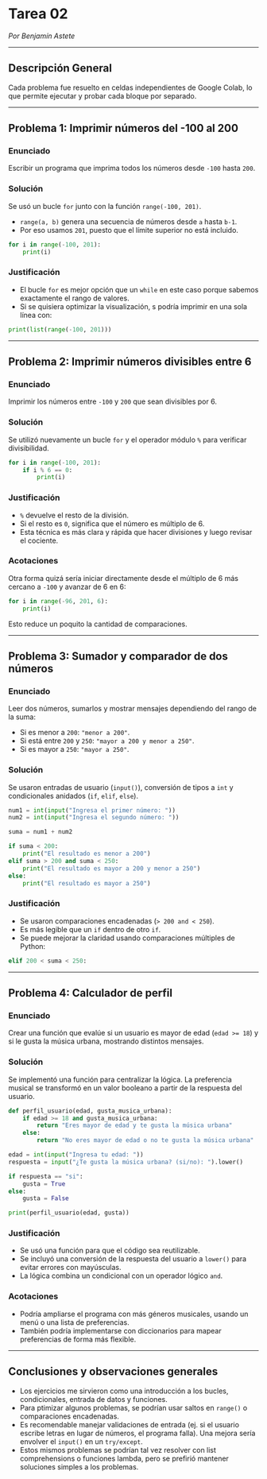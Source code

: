 # Tarea 02
*Por Benjamín Astete*

---
## Descripción General
Cada problema fue resuelto en celdas independientes de Google Colab, lo que permite ejecutar y probar cada bloque por separado.

---

## Problema 1: Imprimir números del -100 al 200

### Enunciado
Escribir un programa que imprima todos los números desde `-100` hasta `200`.

### Solución
Se usó un bucle `for` junto con la función `range(-100, 201)`.  
- `range(a, b)` genera una secuencia de números desde `a` hasta `b-1`.  
- Por eso usamos `201`, puesto que el límite superior no está incluido.  

```python
for i in range(-100, 201):
    print(i)
```

### Justificación
- El bucle `for` es mejor opción que un `while` en este caso porque sabemos exactamente el rango de valores.  
- Si se quisiera optimizar la visualización, s podría imprimir en una sola línea con:  

```python
print(list(range(-100, 201)))
```

---

## Problema 2: Imprimir números divisibles entre 6

### Enunciado
Imprimir los números entre `-100` y `200` que sean divisibles por 6.

### Solución
Se utilizó nuevamente un bucle `for` y el operador módulo `%` para verificar divisibilidad.

```python
for i in range(-100, 201):
    if i % 6 == 0:
        print(i)
```

### Justificación
- `%` devuelve el resto de la división.  
- Si el resto es `0`, significa que el número es múltiplo de 6.  
- Esta técnica es más clara y rápida que hacer divisiones y luego revisar el cociente.  

### Acotaciones
Otra forma quizá sería iniciar directamente desde el múltiplo de 6 más cercano a `-100` y avanzar de 6 en 6:

```python
for i in range(-96, 201, 6):
    print(i)
```

Esto reduce un poquito la cantidad de comparaciones.

---

## Problema 3: Sumador y comparador de dos números

### Enunciado
Leer dos números, sumarlos y mostrar mensajes dependiendo del rango de la suma:  
- Si es menor a `200`: `"menor a 200"`.  
- Si está entre `200` y `250`: `"mayor a 200 y menor a 250"`.  
- Si es mayor a `250`: `"mayor a 250"`.  

### Solución
Se usaron entradas de usuario (`input()`), conversión de tipos a `int` y condicionales anidados (`if`, `elif`, `else`).

```python
num1 = int(input("Ingresa el primer número: "))
num2 = int(input("Ingresa el segundo número: "))

suma = num1 + num2

if suma < 200:
    print("El resultado es menor a 200")
elif suma > 200 and suma < 250:
    print("El resultado es mayor a 200 y menor a 250")
else:
    print("El resultado es mayor a 250")
```

### Justificación
- Se usaron comparaciones encadenadas (`> 200 and < 250`).  
- Es más legible que un `if` dentro de otro `if`.  
- Se puede mejorar la claridad usando comparaciones múltiples de Python:  

```python
elif 200 < suma < 250:
```

---

## Problema 4: Calculador de perfil

### Enunciado
Crear una función que evalúe si un usuario es mayor de edad (`edad >= 18`) y si le gusta la música urbana, mostrando distintos mensajes.

### Solución
Se implementó una función para centralizar la lógica. La preferencia musical se transformó en un valor booleano a partir de la respuesta del usuario.

```python
def perfil_usuario(edad, gusta_musica_urbana):
    if edad >= 18 and gusta_musica_urbana:
        return "Eres mayor de edad y te gusta la música urbana"
    else:
        return "No eres mayor de edad o no te gusta la música urbana"

edad = int(input("Ingresa tu edad: "))
respuesta = input("¿Te gusta la música urbana? (si/no): ").lower()

if respuesta == "si":
    gusta = True
else:
    gusta = False

print(perfil_usuario(edad, gusta))
```

### Justificación
- Se usó una función para que el código sea reutilizable.  
- Se incluyó una conversión de la respuesta del usuario a `lower()` para evitar errores con mayúsculas.  
- La lógica combina un condicional con un operador lógico `and`.  

### Acotaciones
- Podría ampliarse el programa con más géneros musicales, usando un menú o una lista de preferencias.  
- También podría implementarse con diccionarios para mapear preferencias de forma más flexible.  

---

## Conclusiones y observaciones generales
- Los ejercicios me sirvieron como una introducción a los bucles, condicionales, entrada de datos y funciones.  
- Para ptimizar algunos problemas, se podrían usar saltos en `range()` o comparaciones encadenadas.  
- Es recomendable manejar validaciones de entrada (ej. si el usuario escribe letras en lugar de números, el programa falla). Una mejora sería envolver el `input()` en un `try/except`.  
- Estos mismos problemas se podrían tal vez resolver con list comprehensions o funciones lambda, pero se prefirió mantener soluciones simples a los problemas.
